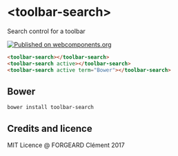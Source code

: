 # \<toolbar-search\>

Search control for a toolbar

[![Published on webcomponents.org](https://img.shields.io/badge/webcomponents.org-published-blue.svg)](https://www.webcomponents.org/element/cforgeard/toolbar-search)

<!---
```
<custom-element-demo>
  <template>
    <script src="../webcomponentsjs/webcomponents-lite.js"></script>
    <link rel="import" href="toolbar-search.html">
    <style>*{font-family:"Source Sans Pro",Roboto,sans-serif;}</style>
    <next-code-block></next-code-block>
  </template>
</custom-element-demo>
```
-->
```html
<toolbar-search></toolbar-search>
<toolbar-search active></toolbar-search>
<toolbar-search active term="Bower"></toolbar-search>
```

## Bower

```
bower install toolbar-search
```

## Credits and licence

MIT Licence
@ FORGEARD Clément 2017